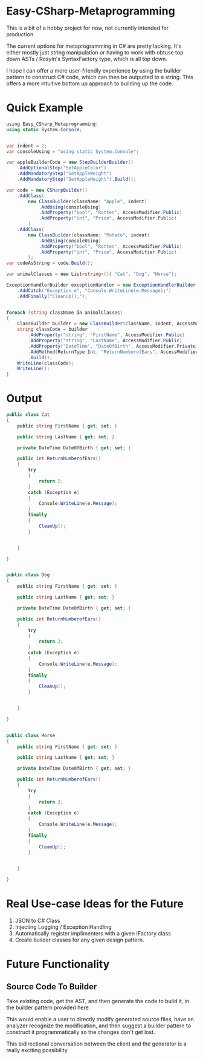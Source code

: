 # Easy-CSharp-Metaprogramming

This is a bit of a hobby project for now, not currently intended for production.

The current options for metaprogramming in C# are pretty lacking. It's either mostly just string manipulation or having to work with obtuse top down ASTs / Rosyln's SyntaxFactory type, which is all top down.

I hope I can offer a more user-friendly experience by using the builder pattern to construct C# code, which can then be outputted to a string.
This offers a more intuitive bottom up approach to building up the code.


# Quick Example
```csharp
﻿using Easy_CSharp_Metaprogramming;
using static System.Console;


var indent = 2;
var consoleUsing = "using static System.Console";

var appleBuilderCode = new StepBuilderBuilder()
    .AddOptionalStep("SetAppleColor")
    .AddMandatoryStep("SetAppleWeight")
    .AddMandatoryStep("SetAppleHeight").Build();

var code = new CSharpBuilder()
    .AddClass(
        new ClassBuilder(className: "Apple", indent)
            .AddUsing(consoleUsing)
            .AddProperty("bool", "Rotten", AccessModifier.Public)
            .AddProperty("int", "Price", AccessModifier.Public)
        )
    .AddClass(
        new ClassBuilder(className: "Potato", indent)
            .AddUsing(consoleUsing)
            .AddProperty("bool", "Rotten", AccessModifier.Public)
            .AddProperty("int", "Price", AccessModifier.Public)
        );
var codeAsString = code.Build();

var animalClasses = new List<string>(){ "Cat", "Dog", "Horse"};

ExceptionHandlerBuilder exceptionHandler = new ExceptionHandlerBuilder(indent)
    .AddCatch("Exception e", "Console.WriteLine(e.Message);")
    .AddFinally("CleanUp();");


foreach (string className in animalClasses)
{
    ClassBuilder builder = new ClassBuilder(className, indent, AccessModifier.Public);
    string classCode = builder
        .AddProperty("string", "FirstName", AccessModifier.Public)
        .AddProperty("string", "LastName", AccessModifier.Public)
        .AddProperty("DateTime", "DateOfBirth", AccessModifier.Private)
        .AddMethod(ReturnType.Int, "ReturnNumberofEars", AccessModifier.Public, "return 2;", exceptionHandler)
        .Build();
    WriteLine(classCode);
    WriteLine();
}
```

# Output
```csharp
public class Cat
{
    public string FirstName { get; set; }

    public string LastName { get; set; }

    private DateTime DateOfBirth { get; set; }

    public int ReturnNumberofEars()
    {
        try
        {
            return 2;
        }
        catch (Exception e)
        {
            Console.WriteLine(e.Message);
        }
        finally
        {
            CleanUp();
        }


    }

}


public class Dog
{
    public string FirstName { get; set; }

    public string LastName { get; set; }

    private DateTime DateOfBirth { get; set; }

    public int ReturnNumberofEars()
    {
        try
        {
            return 2;
        }
        catch (Exception e)
        {
            Console.WriteLine(e.Message);
        }
        finally
        {
            CleanUp();
        }


    }

}


public class Horse
{
    public string FirstName { get; set; }

    public string LastName { get; set; }

    private DateTime DateOfBirth { get; set; }

    public int ReturnNumberofEars()
    {
        try
        {
            return 2;
        }
        catch (Exception e)
        {
            Console.WriteLine(e.Message);
        }
        finally
        {
            CleanUp();
        }


    }

}
```

# Real Use-case Ideas for the Future
1. JSON to C# Class
2. Injecting Logging / Exception Handling
3. Automatically register implimenters with a given IFactory class
4. Create builder classes for any given design pattern.

# Future Functionality
## Source Code To Builder
Take existing code, get the AST, and then generate the code to build it, in the builder pattern provided here.

This would enable a user to directly modify generated source files, have an analyzer recognize the modification,
and then suggest a builder pattern to construct it programmatically so the changes don't get lost. 

This bidirectional conversation between the client and the generator is a really exciting possibility 




